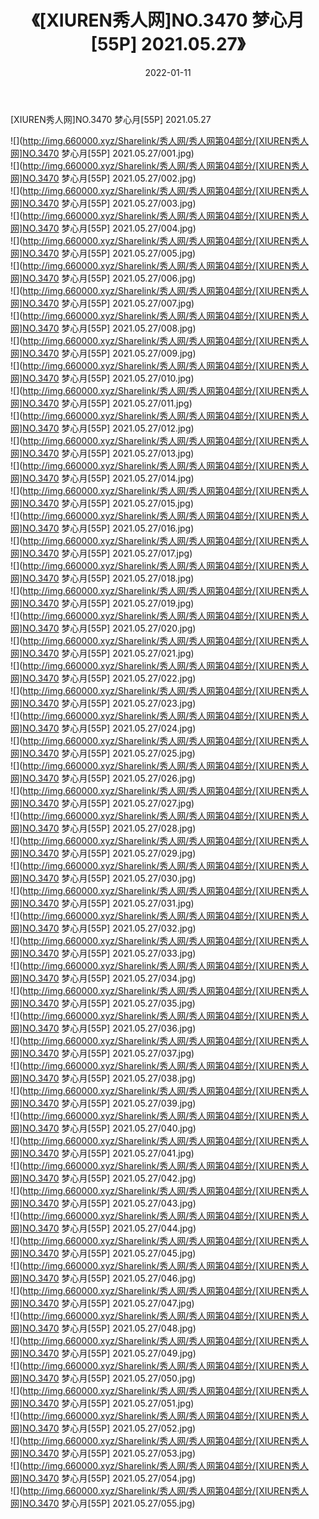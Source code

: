 ﻿---
layout: post
title:  《[XIUREN秀人网]NO.3470 梦心月[55P] 2021.05.27》
date:   2022-01-11
img: http://img.660000.xyz/Sharelink/秀人网/秀人网第04部分/[XIUREN秀人网]NO.3470 梦心月[55P] 2021.05.27/000.jpg
categories: [美女, 清纯, 唯美]
---

[XIUREN秀人网]NO.3470 梦心月[55P] 2021.05.27

 ![](http://img.660000.xyz/Sharelink/秀人网/秀人网第04部分/[XIUREN秀人网]NO.3470 梦心月[55P] 2021.05.27/001.jpg) <br>![](http://img.660000.xyz/Sharelink/秀人网/秀人网第04部分/[XIUREN秀人网]NO.3470 梦心月[55P] 2021.05.27/002.jpg) <br>![](http://img.660000.xyz/Sharelink/秀人网/秀人网第04部分/[XIUREN秀人网]NO.3470 梦心月[55P] 2021.05.27/003.jpg) <br>![](http://img.660000.xyz/Sharelink/秀人网/秀人网第04部分/[XIUREN秀人网]NO.3470 梦心月[55P] 2021.05.27/004.jpg) <br>![](http://img.660000.xyz/Sharelink/秀人网/秀人网第04部分/[XIUREN秀人网]NO.3470 梦心月[55P] 2021.05.27/005.jpg) <br>![](http://img.660000.xyz/Sharelink/秀人网/秀人网第04部分/[XIUREN秀人网]NO.3470 梦心月[55P] 2021.05.27/006.jpg) <br>![](http://img.660000.xyz/Sharelink/秀人网/秀人网第04部分/[XIUREN秀人网]NO.3470 梦心月[55P] 2021.05.27/007.jpg) <br>![](http://img.660000.xyz/Sharelink/秀人网/秀人网第04部分/[XIUREN秀人网]NO.3470 梦心月[55P] 2021.05.27/008.jpg) <br>![](http://img.660000.xyz/Sharelink/秀人网/秀人网第04部分/[XIUREN秀人网]NO.3470 梦心月[55P] 2021.05.27/009.jpg) <br>![](http://img.660000.xyz/Sharelink/秀人网/秀人网第04部分/[XIUREN秀人网]NO.3470 梦心月[55P] 2021.05.27/010.jpg) <br>![](http://img.660000.xyz/Sharelink/秀人网/秀人网第04部分/[XIUREN秀人网]NO.3470 梦心月[55P] 2021.05.27/011.jpg) <br>![](http://img.660000.xyz/Sharelink/秀人网/秀人网第04部分/[XIUREN秀人网]NO.3470 梦心月[55P] 2021.05.27/012.jpg) <br>![](http://img.660000.xyz/Sharelink/秀人网/秀人网第04部分/[XIUREN秀人网]NO.3470 梦心月[55P] 2021.05.27/013.jpg) <br>![](http://img.660000.xyz/Sharelink/秀人网/秀人网第04部分/[XIUREN秀人网]NO.3470 梦心月[55P] 2021.05.27/014.jpg) <br>![](http://img.660000.xyz/Sharelink/秀人网/秀人网第04部分/[XIUREN秀人网]NO.3470 梦心月[55P] 2021.05.27/015.jpg) <br>![](http://img.660000.xyz/Sharelink/秀人网/秀人网第04部分/[XIUREN秀人网]NO.3470 梦心月[55P] 2021.05.27/016.jpg) <br>![](http://img.660000.xyz/Sharelink/秀人网/秀人网第04部分/[XIUREN秀人网]NO.3470 梦心月[55P] 2021.05.27/017.jpg) <br>![](http://img.660000.xyz/Sharelink/秀人网/秀人网第04部分/[XIUREN秀人网]NO.3470 梦心月[55P] 2021.05.27/018.jpg) <br>![](http://img.660000.xyz/Sharelink/秀人网/秀人网第04部分/[XIUREN秀人网]NO.3470 梦心月[55P] 2021.05.27/019.jpg) <br>![](http://img.660000.xyz/Sharelink/秀人网/秀人网第04部分/[XIUREN秀人网]NO.3470 梦心月[55P] 2021.05.27/020.jpg) <br>![](http://img.660000.xyz/Sharelink/秀人网/秀人网第04部分/[XIUREN秀人网]NO.3470 梦心月[55P] 2021.05.27/021.jpg) <br>![](http://img.660000.xyz/Sharelink/秀人网/秀人网第04部分/[XIUREN秀人网]NO.3470 梦心月[55P] 2021.05.27/022.jpg) <br>![](http://img.660000.xyz/Sharelink/秀人网/秀人网第04部分/[XIUREN秀人网]NO.3470 梦心月[55P] 2021.05.27/023.jpg) <br>![](http://img.660000.xyz/Sharelink/秀人网/秀人网第04部分/[XIUREN秀人网]NO.3470 梦心月[55P] 2021.05.27/024.jpg) <br>![](http://img.660000.xyz/Sharelink/秀人网/秀人网第04部分/[XIUREN秀人网]NO.3470 梦心月[55P] 2021.05.27/025.jpg) <br>![](http://img.660000.xyz/Sharelink/秀人网/秀人网第04部分/[XIUREN秀人网]NO.3470 梦心月[55P] 2021.05.27/026.jpg) <br>![](http://img.660000.xyz/Sharelink/秀人网/秀人网第04部分/[XIUREN秀人网]NO.3470 梦心月[55P] 2021.05.27/027.jpg) <br>![](http://img.660000.xyz/Sharelink/秀人网/秀人网第04部分/[XIUREN秀人网]NO.3470 梦心月[55P] 2021.05.27/028.jpg) <br>![](http://img.660000.xyz/Sharelink/秀人网/秀人网第04部分/[XIUREN秀人网]NO.3470 梦心月[55P] 2021.05.27/029.jpg) <br>![](http://img.660000.xyz/Sharelink/秀人网/秀人网第04部分/[XIUREN秀人网]NO.3470 梦心月[55P] 2021.05.27/030.jpg) <br>![](http://img.660000.xyz/Sharelink/秀人网/秀人网第04部分/[XIUREN秀人网]NO.3470 梦心月[55P] 2021.05.27/031.jpg) <br>![](http://img.660000.xyz/Sharelink/秀人网/秀人网第04部分/[XIUREN秀人网]NO.3470 梦心月[55P] 2021.05.27/032.jpg) <br>![](http://img.660000.xyz/Sharelink/秀人网/秀人网第04部分/[XIUREN秀人网]NO.3470 梦心月[55P] 2021.05.27/033.jpg) <br>![](http://img.660000.xyz/Sharelink/秀人网/秀人网第04部分/[XIUREN秀人网]NO.3470 梦心月[55P] 2021.05.27/034.jpg) <br>![](http://img.660000.xyz/Sharelink/秀人网/秀人网第04部分/[XIUREN秀人网]NO.3470 梦心月[55P] 2021.05.27/035.jpg) <br>![](http://img.660000.xyz/Sharelink/秀人网/秀人网第04部分/[XIUREN秀人网]NO.3470 梦心月[55P] 2021.05.27/036.jpg) <br>![](http://img.660000.xyz/Sharelink/秀人网/秀人网第04部分/[XIUREN秀人网]NO.3470 梦心月[55P] 2021.05.27/037.jpg) <br>![](http://img.660000.xyz/Sharelink/秀人网/秀人网第04部分/[XIUREN秀人网]NO.3470 梦心月[55P] 2021.05.27/038.jpg) <br>![](http://img.660000.xyz/Sharelink/秀人网/秀人网第04部分/[XIUREN秀人网]NO.3470 梦心月[55P] 2021.05.27/039.jpg) <br>![](http://img.660000.xyz/Sharelink/秀人网/秀人网第04部分/[XIUREN秀人网]NO.3470 梦心月[55P] 2021.05.27/040.jpg) <br>![](http://img.660000.xyz/Sharelink/秀人网/秀人网第04部分/[XIUREN秀人网]NO.3470 梦心月[55P] 2021.05.27/041.jpg) <br>![](http://img.660000.xyz/Sharelink/秀人网/秀人网第04部分/[XIUREN秀人网]NO.3470 梦心月[55P] 2021.05.27/042.jpg) <br>![](http://img.660000.xyz/Sharelink/秀人网/秀人网第04部分/[XIUREN秀人网]NO.3470 梦心月[55P] 2021.05.27/043.jpg) <br>![](http://img.660000.xyz/Sharelink/秀人网/秀人网第04部分/[XIUREN秀人网]NO.3470 梦心月[55P] 2021.05.27/044.jpg) <br>![](http://img.660000.xyz/Sharelink/秀人网/秀人网第04部分/[XIUREN秀人网]NO.3470 梦心月[55P] 2021.05.27/045.jpg) <br>![](http://img.660000.xyz/Sharelink/秀人网/秀人网第04部分/[XIUREN秀人网]NO.3470 梦心月[55P] 2021.05.27/046.jpg) <br>![](http://img.660000.xyz/Sharelink/秀人网/秀人网第04部分/[XIUREN秀人网]NO.3470 梦心月[55P] 2021.05.27/047.jpg) <br>![](http://img.660000.xyz/Sharelink/秀人网/秀人网第04部分/[XIUREN秀人网]NO.3470 梦心月[55P] 2021.05.27/048.jpg) <br>![](http://img.660000.xyz/Sharelink/秀人网/秀人网第04部分/[XIUREN秀人网]NO.3470 梦心月[55P] 2021.05.27/049.jpg) <br>![](http://img.660000.xyz/Sharelink/秀人网/秀人网第04部分/[XIUREN秀人网]NO.3470 梦心月[55P] 2021.05.27/050.jpg) <br>![](http://img.660000.xyz/Sharelink/秀人网/秀人网第04部分/[XIUREN秀人网]NO.3470 梦心月[55P] 2021.05.27/051.jpg) <br>![](http://img.660000.xyz/Sharelink/秀人网/秀人网第04部分/[XIUREN秀人网]NO.3470 梦心月[55P] 2021.05.27/052.jpg) <br>![](http://img.660000.xyz/Sharelink/秀人网/秀人网第04部分/[XIUREN秀人网]NO.3470 梦心月[55P] 2021.05.27/053.jpg) <br>![](http://img.660000.xyz/Sharelink/秀人网/秀人网第04部分/[XIUREN秀人网]NO.3470 梦心月[55P] 2021.05.27/054.jpg) <br>![](http://img.660000.xyz/Sharelink/秀人网/秀人网第04部分/[XIUREN秀人网]NO.3470 梦心月[55P] 2021.05.27/055.jpg) <br>